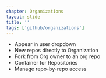 ```yaml
---
chapter: Organizations
layout: slide
title: ''
tags: ['github/organizations']
---
```


* Appear in user dropdown
* New repos directly to Organization
* Fork from Org owner to an org repo
* Container for Repositories
* Manage repo-by-repo access
